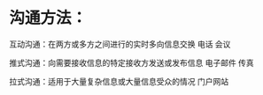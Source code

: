 # 沟通方法：
互动沟通：在两方或多方之间进行的实时多向信息交换 电话 会议

推式沟通：向需要接收信息的特定接收方发送或发布信息 电子邮件 传真

拉式沟通：适用于大量复杂信息或大量信息受众的情况 门户网站